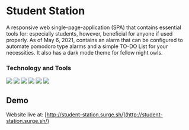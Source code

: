 # Student Station

A responsive web single-page-application (SPA) that contains essential tools for: especially students, however, beneficial for anyone if used properly. As of May 6, 2021, contains an alarm that can be configured to automate pomodoro type alarms and a simple TO-DO List for your necessities. It also has a dark mode theme for fellow night owls.

### Technology and Tools

![](https://img.shields.io/badge/Code-Javascript-informational?style=flat&logo=logo_name&logoColor=white&color=19AF6B) ![](https://img.shields.io/badge/Code-HTML-informational?style=flat&logo=logo_name&logoColor=white&color=19AF6B) ![](https://img.shields.io/badge/Code-CSS-informational?style=flat&logo=logo_name&logoColor=white&color=19AF6B) ![](https://img.shields.io/badge/Library-React-informational?style=flat&logo=logo_name&logoColor=white&color=19AF6B) ![](https://img.shields.io/badge/UI_Framework-Material_UI-informational?style=flat&logo=logo_name&logoColor=white&color=19AF6B) ![](https://img.shields.io/badge/State-Redux-informational?style=flat&logo=logo_name&logoColor=white&color=19AF6B)

## Demo

Website live at: [http://student-station.surge.sh/](http://student-station.surge.sh/)
